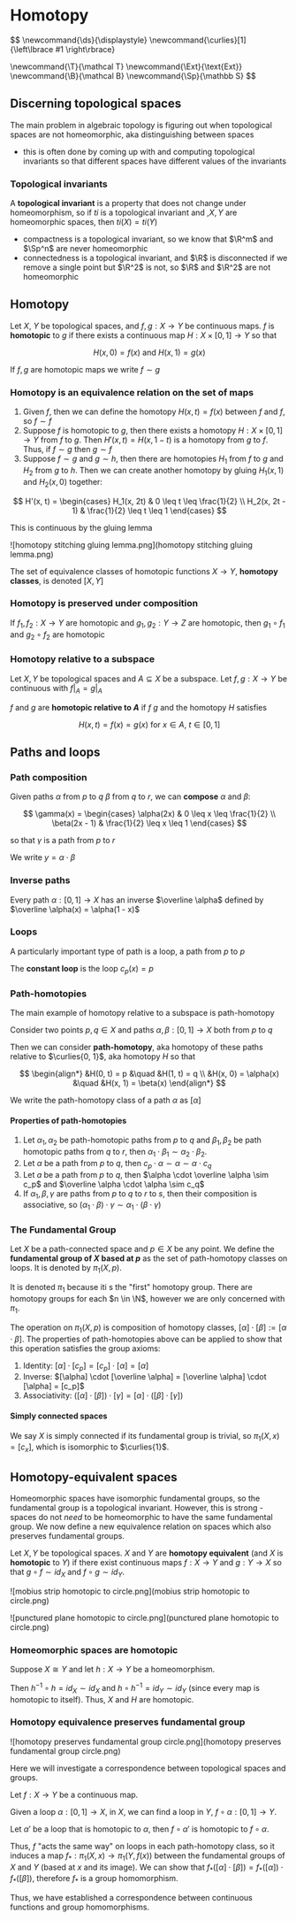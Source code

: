 # Homotopy

$$
\newcommand{\ds}{\displaystyle}
\newcommand{\curlies}[1]{\left\lbrace #1 \right\rbrace}

\newcommand{\T}{\mathcal T}
\newcommand{\Ext}{\text{Ext}}
\newcommand{\B}{\mathcal B}
\newcommand{\Sp}{\mathbb S}
$$

## Discerning topological spaces

The main problem in algebraic topology is figuring out when topological spaces are not homeomorphic, aka distinguishing between spaces

- this is often done by coming up with and computing topological invariants so that different spaces have different values of the invariants

### Topological invariants

A **topological invariant** is a property that does not change under homeomorphism, so if $ti$ is a topological invariant and ,$X, Y$ are homeomorphic spaces, then $ti(X) = ti(Y)$

- compactness is a topological invariant, so we know that $\R^m$ and $\Sp^n$ are never homeomorphic
- connectedness is a topological invariant, and $\R$ is disconnected if we remove a single point but $\R^2$ is not, so $\R$ and $\R^2$ are not homeomorphic

## Homotopy

Let $X$, $Y$ be topological spaces, and $f, g: X \to Y$ be continuous maps. $f$ is **homotopic** to $g$ if there exists a continuous map $H: X \times [0, 1] \to Y$ so that

$$
H(x, 0) = f(x) \text{ and } H(x, 1) = g(x)
$$

If $f, g$ are homotopic maps we write $f \sim g$

### Homotopy is an equivalence relation on the set of maps

1. Given $f$, then we can define the homotopy $H(x, t) = f(x)$ between $f$ and $f$, so $f \sim f$
2. Suppose $f$ is homotopic to $g$, then there exists a homotopy $H : X \times [0, 1] \to Y$ from $f$ to $g$. Then $H'(x, t) = H(x, 1 - t)$ is a homotopy from $g$ to $f$. Thus, if $f \sim g$ then $g \sim f$
3. Suppose $f \sim g$ and $g \sim h$, then there are homotopies $H_1$ from $f$ to $g$ and $H_2$ from $g$ to $h$. Then we can create another homotopy by gluing $H_1(x, 1)$ and $H_2(x, 0)$ together:

$$
H'(x, t) = \begin{cases}
H_1(x, 2t) & 0 \leq t \leq \frac{1}{2} \\
H_2(x, 2t - 1) & \frac{1}{2} \leq t \leq 1
\end{cases}
$$

This is continuous by the gluing lemma

![homotopy stitching gluing lemma.png](homotopy stitching gluing lemma.png)

The set of equivalence classes of homotopic functions $X \to Y$, **homotopy classes**, is denoted $[X, Y]$

### Homotopy is preserved under composition

If $f_1, f_2 : X \to Y$ are homotopic and $g_1, g_2 : Y \to Z$ are homotopic, then $g_1 \circ f_1$ and $g_2 \circ f_2$ are homotopic

### Homotopy relative to a subspace

Let $X, Y$ be topological spaces and $A \subseteq X$ be a subspace. Let $f, g : X \to Y$ be continuous with $f\vert_A = g\vert_A$

$f$ and $g$ are **homotopic relative to $A$** if $f ~ g$ and the homotopy $H$ satisfies 

$$
H(x, t) = f(x) = g(x) \text{ for } x \in A,\ t \in [0, 1]
$$

## Paths and loops

### Path composition

Given paths $\alpha$ from $p$ to $q$  $\beta$ from $q$ to $r$, we can **compose** $\alpha$ and $\beta$:

$$
\gamma(x) = \begin{cases}
\alpha(2x) & 0 \leq x \leq \frac{1}{2} \\
\beta(2x - 1) & \frac{1}{2} \leq x \leq 1
\end{cases}
$$

so that $\gamma$ is a path from $p$ to $r$

We write $y = \alpha \cdot \beta$

### Inverse paths

Every path $\alpha : [0, 1] \to X$ has an inverse $\overline \alpha$ defined by $\overline \alpha(x) = \alpha(1 - x)$

### Loops

A particularly important type of path is a loop, a path from $p$ to $p$

The **constant loop** is the loop $c_p(x) = p$

### Path-homotopies

The main example of homotopy relative to a subspace is path-homotopy

Consider two points $p, q \in X$ and paths $\alpha, \beta: [0, 1] \to X$ both from $p$ to $q$

Then we can consider **path-homotopy**, aka homotopy of these paths relative to $\curlies{0, 1}$, aka homotopy $H$ so that

$$
\begin{align*}
&H(0, t) = p &\quad &H(1, t) = q \\
&H(x, 0) = \alpha(x) &\quad &H(x, 1) = \beta(x)
\end{align*}
$$

We write the path-homotopy class of a path $\alpha$ as $[\alpha]$

#### Properties of path-homotopies

1. Let $\alpha_1, \alpha_2$ be path-homotopic paths from $p$ to $q$ and $\beta_1, \beta_2$ be path homotopic paths from $q$ to $r$, then $\alpha_1 \cdot \beta_1 \sim \alpha_2 \cdot \beta_2$.
2. Let $\alpha$ be a path from $p$ to $q$, then $c_p \cdot \alpha \sim \alpha \sim \alpha \cdot c_q$
3. Let $a$ be a path from $p$ to $q$, then $\alpha \cdot \overline \alpha \sim c_p$ and $\overline \alpha \cdot \alpha \sim c_q$
4. If $\alpha_1, \beta, \gamma$ are paths from $p$ to $q$ to $r$ to $s$, then their composition is associative, so $(\alpha_1 \cdot \beta) \cdot \gamma \sim \alpha_1 \cdot (\beta \cdot \gamma)$

### The Fundamental Group

Let $X$ be a path-connected space and $p \in X$ be any point. We define the **fundamental group of $X$ based at $p$** as the set of path-homotopy classes on loops. It is denoted by $\pi_1(X, p)$.

It is denoted $\pi_1$ because iti s the "first" homotopy group. There are homotopy groups for each $n \in \N$, however we are only concerned with $\pi_1$.

The operation on $\pi_1(X, p)$ is composition of homotopy classes, $[\alpha] \cdot [\beta] := [\alpha \cdot \beta]$. The properties of path-homotopies above can be applied to show that this operation satisfies the group axioms:

1. Identity: $[\alpha] \cdot [c_p] = [c_p] \cdot [\alpha] = [\alpha]$
2. Inverse: $[\alpha] \cdot [\overline \alpha] = [\overline \alpha] \cdot [\alpha] = [c_p]$
3. Associativity: $([\alpha] \cdot [\beta]) \cdot [\gamma] = [\alpha] \cdot ([\beta] \cdot [\gamma])$

#### Simply connected spaces

We say $X$ is simply connected if its fundamental group is trivial, so $\pi_1(X, x) = [c_x]$, which is isomorphic to $\curlies{1}$.

## Homotopy-equivalent spaces

Homeomorphic spaces have isomorphic fundamental groups, so the fundamental group is a topological invariant. However, this is strong - spaces do not *need* to be homeomorphic to have the same fundamental group. We now define a new equivalence relation on spaces which also preserves fundamental groups.

Let $X, Y$ be topological spaces. $X$ and $Y$ are **homotopy equivalent** (and $X$ is **homotopic** to $Y$) if there exist continuous maps $f: X \to Y$ and $g: Y \to X$ so that $g \circ f \sim id_X$ and $f \circ g \sim id_Y$.

![mobius strip homotopic to circle.png](mobius strip homotopic to circle.png)

![punctured plane homotopic to circle.png](punctured plane homotopic to circle.png)

### Homeomorphic spaces are homotopic

Suppose $X \cong Y$ and let $h : X \to Y$ be a homeomorphism.

Then $h^{-1} \circ h = id_X \sim id_X$ and $h \circ h^{-1} = id_Y \sim id_Y$ (since every map is homotopic to itself). Thus, $X$ and $H$ are homotopic.

### Homotopy equivalence preserves fundamental group

![homotopy preserves fundamental group circle.png](homotopy preserves fundamental group circle.png)

Here we will investigate a correspondence between topological spaces and groups.

Let $f: X \to Y$ be a continuous map.

Given a loop $\alpha: [0, 1] \to X$, in $X$, we can find a loop in $Y$, $f \circ \alpha: [0, 1] \to Y$.

Let $\alpha'$ be a loop that is homotopic to $\alpha$, then $f \circ \alpha'$ is homotopic to $f \circ \alpha$.

Thus, $f$ "acts the same way" on loops in each path-homotopy class, so it induces a map $f_\ast: \pi_1(X, x) \to \pi_1(Y, f(x))$ between the fundamental groups of $X$ and $Y$ (based at $x$ and its image). We can show that $f_\ast([\alpha] \cdot [\beta]) = f_\ast([\alpha]) \cdot f_\ast([\beta])$, therefore $f_\ast$ is a group homomorphism.

Thus, we have established a correspondence between continuous functions and group homomorphisms.